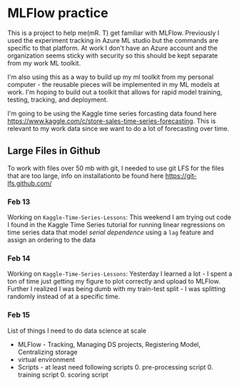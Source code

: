 # MLFlow practice

This is a project to help me(mR. T) get familiar with MLFlow. Previously I used the experiment tracking in Azure ML studio but the commands are specific to that platform. At work I don't have an Azure account and the organization seems sticky with security so this should be kept separate from my work ML toolkit.

I'm also using this as a way to build up my ml toolkit from my personal computer - the reusable pieces will be implemented in my ML models at work. I'm hoping to build out a toolkit that allows for rapid model training, testing, tracking, and deployment.

I'm going to be using the Kaggle time series forcasting data found here <https://www.kaggle.com/c/store-sales-time-series-forecasting>. This is relevant to my work data since we want to do a lot of forecasting over time.

## Large Files in Github

To work with files over 50 mb with git, I needed to use git LFS for the files that are too large, info on installationto be found here <https://git-lfs.github.com/>

### Feb 13

Working on `Kaggle-Time-Series-Lessons`: This weekend I am trying out code I found in the Kaggle Time Series tutorial for running linear regressions on time series data that model *serial dependence* using a `lag` feature and assign an ordering to the data

### Feb 14

Working on `Kaggle-Time-Series-Lessons`: Yesterday I learned a lot - I spent a ton of time just getting my figure to plot correctly and upload to MLFlow. Further I realized I was being dumb with my train-test split - I was splitting randomly instead of at a specific time.

### Feb 15

List of things I need to do data science at scale

- MLFlow - Tracking, Managing DS projects, Registering Model, Centralizing storage
- virtual environment
- Scripts - at least need following scripts
    0. pre-processing script
    0. training script
    0. scoring script